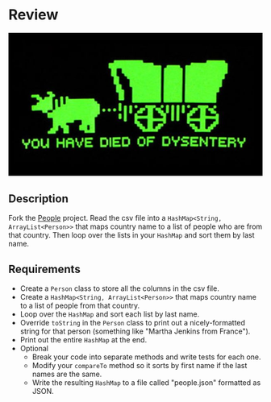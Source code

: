 # Review

![screenshot](screenshot.jpg)

## Description

Fork the [People](https://github.com/TIY-Charleston-Back-End-Oct2015/People) project. Read the csv file into a `HashMap<String, ArrayList<Person>>` that maps country name to a list of people who are from that country. Then loop over the lists in your `HashMap` and sort them by last name.

## Requirements

* Create a `Person` class to store all the columns in the csv file.
* Create a `HashMap<String, ArrayList<Person>>` that maps country name to a list of people from that country.
* Loop over the `HashMap` and sort each list by last name.
* Override `toString` in the `Person` class to print out a nicely-formatted string for that person (something like "Martha Jenkins from France").
* Print out the entire `HashMap` at the end.
* Optional
  * Break your code into separate methods and write tests for each one.
  * Modify your `compareTo` method so it sorts by first name if the last names are the same.
  * Write the resulting `HashMap` to a file called "people.json" formatted as JSON.
